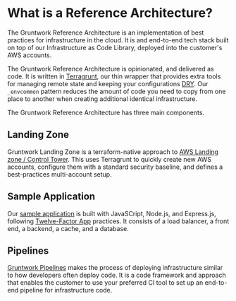 # What is a Reference Architecture?

The Gruntwork Reference Architecture is an implementation of best practices for infrastructure in the cloud. It is and end-to-end tech stack built on top of our Infrastructure as Code Library, deployed into the customer's AWS accounts.

The Gruntwork Reference Architecture is opinionated, and delivered as code. It is written in [Terragrunt](https://terragrunt.gruntwork.io/), our thin wrapper that provides extra tools for managing remote state and keeping your configurations [DRY](https://en.wikipedia.org/wiki/Don%27t_repeat_yourself). Our `_envcommon` pattern reduces the amount of code you need to copy from one place to another when creating additional identical infrastructure.

The Gruntwork Reference Architecture has three main components.

## Landing Zone

Gruntwork Landing Zone is a terraform-native approach to [AWS Landing zone / Control Tower](https://docs.aws.amazon.com/controltower/latest/userguide/what-is-control-tower.html). This uses Terragrunt to quickly create new AWS accounts, configure them with a standard security baseline, and defines a best-practices multi-account setup.

## Sample Application

Our [sample application](https://github.com/gruntwork-io/aws-sample-app) is built with JavaSCript, Node.js, and Express.js, following [Twelve-Factor App](https://12factor.net/) practices. It consists of a load balancer, a front end, a backend, a cache, and a database.

## Pipelines

[Gruntwork Pipelines](/pipelines/what-is-it/) makes the process of deploying infrastructure similar to how developers often deploy code. It is a code framework and approach that enables the customer to use your preferred CI tool to set up an end-to-end pipeline for infrastructure code.


